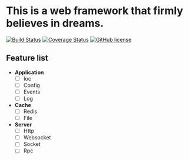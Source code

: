 # This is a web framework that firmly believes in dreams.


[![Build Status](https://www.travis-ci.org/firmeve/firmeve.svg?branch=master)](https://www.travis-ci.org/firmeve/firmeve)
[![Coverage Status](https://coveralls.io/repos/github/firmeve/firmeve/badge.svg?branch=master)](https://coveralls.io/github/firmeve/firmeve?branch=master)
[![GitHub license](https://img.shields.io/github/license/firmeve/firmeve.svg)](https://github.com/firmeve/firmeve/blob/master/LICENSE)

## Feature list
- **Application**
    - [ ] Ioc
    - [ ] Config
    - [ ] Events
    - [ ] Log
- **Cache**
    - [ ] Redis
    - [ ] File
- **Server**
    - [ ] Http
    - [ ] Websocket
    - [ ] Socket
    - [ ] Rpc